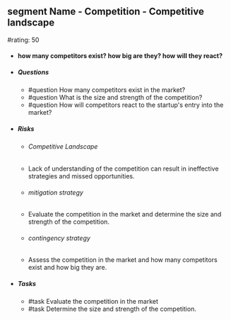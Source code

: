 ## segment Name - Competition - Competitive landscape
#rating: 50
- #### how many competitors exist? how big are they? how will they react?
- ##### Questions
  - #question How many competitors exist in the market?
  - #question What is the size and strength of the competition?
  - #question How will competitors react to the startup's entry into the market?
- ##### Risks

  - ###### Competitive Landscape
  - Lack of understanding of the competition can result in ineffective strategies and missed opportunities.
  - ###### mitigation strategy
  - Evaluate the competition in the market and determine the size and strength of the competition.
  - ###### contingency strategy
  - Assess the competition in the market and how many competitors exist and how big they are.
- ##### Tasks
  - #task Evaluate the competition in the market
  - #task  Determine the size and strength of the competition.


